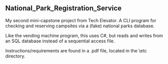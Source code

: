 ## National_Park_Registration_Service

My second mini-capstone project from Tech Elevator. A CLI program for checking and reserving campsites via a (fake) national parks database.

Like the vending machine program, this uses C#, but reads and writes from an SQL database instead of a sequential access file.

Instructions/requirements are found in a .pdf file, located in the \etc directory.
